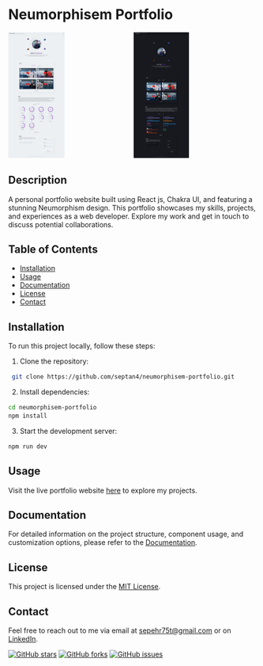 # Neumorphisem Portfolio

<div style="display: flex; justify-content: space-between;">
    <a href="https://www.sourenalalehzari.com/" target="_blank">
        <img src="./doc/sorenWhite.png" alt="Project ScreenShot" width="45%" />
    </a>
    <a href="https://www.sourenalalehzari.com/" target="_blank">
        <img src="./doc/sorenDark.png" alt="Project ScreenShot" width="45%" />
    </a>
</div>



## Description
A personal portfolio website built using React js, Chakra UI, and featuring a stunning Neumorphism design. This portfolio showcases my skills, projects, and experiences as a web developer. Explore my work and get in touch to discuss potential collaborations.

## Table of Contents
- [Installation](#installation)
- [Usage](#usage)
- [Documentation](#documentation)
- [License](#license)
- [Contact](#contact)

## Installation
To run this project locally, follow these steps:

1. Clone the repository:
```bash
 git clone https://github.com/septan4/neumorphisem-portfolio.git
```

2. Install dependencies:

```bash
cd neumorphisem-portfolio
npm install
```

3. Start the development server:
```bash
npm run dev
```
## Usage
Visit the live portfolio website [here](https://sourenalalehzari.com) to explore my projects.

## Documentation
For detailed information on the project structure, component usage, and customization options, please refer to the [Documentation](./README.md).


## License
This project is licensed under the [MIT License](LICENSE).

## Contact
Feel free to reach out to me via email at [sepehr75t@gmail.com](mailto:sepehr75tl@gmail.com) or on [LinkedIn](https://www.linkedin.com/in/sepehrtanhaei/).

[![GitHub stars](https://img.shields.io/github/stars/septan4/neumorphisem-portfolio)](https://github.com/septan4/neumorphisem-portfolio/stargazers)
[![GitHub forks](https://img.shields.io/github/forks/septan4/neumorphisem-portfolio)](https://github.com/septan4/neumorphisem-portfolio/network)
[![GitHub issues](https://img.shields.io/github/issues/septan4/neumorphisem-portfolio)](https://github.com/septan4/neumorphisem-portfolio/issues)


